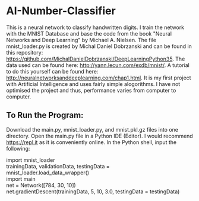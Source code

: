 # AI-Number-Classifier

This is a neural network to classify handwritten digits. 
I train the network with the MNIST Database and base the code from the book "Neural Networks and Deep Learning" by Michael A. Nielsen. 
The file mnist_loader.py is created by Michal Daniel Dobrzanski and can be found in this repository: 
https://github.com/MichalDanielDobrzanski/DeepLearningPython35.
The data used can be found here: 
http://yann.lecun.com/exdb/mnist/.
A tutorial to do this yourself can be found here:
http://neuralnetworksanddeeplearning.com/chap1.html.
It is my first project with Artificial Intelligence and uses fairly simple alogorithms.
I have not optimised the project and thus, performance varies from computer to computer. 

To Run the Program:
------------------------------------------------
Download the main.py, mnist_loader.py, and mnist.pkl.gz files into one directory.
Open the main.py file in a Python IDE (Editor). I would recommend https://repl.it as it is conveniently online.
In the Python shell, input the following:

import mnist_loader \
trainingData, validationData, testingData = mnist_loader.load_data_wrapper() \
import main \
net = Network([784, 30, 10]) \
net.gradientDescent(trainingData, 5, 10, 3.0, testingData = testingData)

